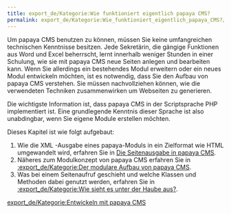 ```yaml
---
title: export_de/Kategorie:Wie funktioniert eigentlich papaya CMS?
permalink: export_de/Kategorie:Wie_funktioniert_eigentlich_papaya_CMS?/
---
```


Um papaya CMS benutzen zu können, müssen Sie keine umfangreichen technischen Kenntnisse besitzen. Jede Sekretärin, die gängige Funktionen aus Word und Excel beherrscht, lernt innerhalb weniger Stunden in einer Schulung, wie sie mit papaya CMS neue Seiten anlegen und bearbeiten kann. Wenn Sie allerdings ein bestehendes Modul erweitern oder ein neues Modul entwickeln möchten, ist es notwendig, dass Sie den Aufbau von papaya CMS verstehen. Sie müssen nachvollziehen können, wie die verwendeten Techniken zusammenwirken um Webseiten zu generieren.

Die wichtigste Information ist, dass papaya CMS in der Scriptsprache PHP implementiert ist. Eine grundlegende Kenntnis dieser Sprache ist also unabdingbar, wenn Sie eigene Module erstellen möchten.

Dieses Kapitel ist wie folgt aufgebaut:

1.  Wie die XML -Ausgabe eines papaya-Moduls in ein Zielformat wie HTML umgewandelt wird, erfahren Sie in [Die Seitenausgabe in papaya CMS](/Die_Seitenausgabe_in_papaya_CMS ).
2.  Näheres zum Modulkonzept von papaya CMS erfahren Sie in [:export_de/Kategorie:Der modulare Aufbau von papaya CMS](/:export_de/Kategorie:Der_modulare_Aufbau_von_papaya_CMS ).
3.  Was bei einem Seitenaufruf geschieht und welche Klassen und Methoden dabei genutzt werden, erfahren Sie in [:export_de/Kategorie:Wie sieht es unter der Haube aus?](/:export_de/Kategorie:Wie_sieht_es_unter_der_Haube_aus? ).

[export_de/Kategorie:Entwickeln mit papaya CMS](export_de/Kategorie:Entwickeln_mit_papaya_CMS )